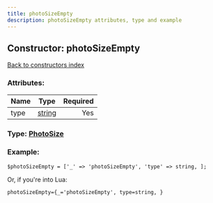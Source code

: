 ```yaml
---
title: photoSizeEmpty
description: photoSizeEmpty attributes, type and example
---
```

## Constructor: photoSizeEmpty  
[Back to constructors index](index.md)



### Attributes:

| Name     |    Type       | Required |
|----------|:-------------:|---------:|
|type|[string](../types/string.md) | Yes|



### Type: [PhotoSize](../types/PhotoSize.md)


### Example:

```
$photoSizeEmpty = ['_' => 'photoSizeEmpty', 'type' => string, ];
```  

Or, if you're into Lua:  


```
photoSizeEmpty={_='photoSizeEmpty', type=string, }

```


